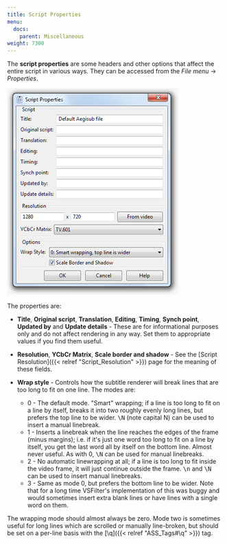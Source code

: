 ```yaml
---
title: Script Properties
menu:
  docs:
    parent: Miscellaneous
weight: 7300
---
```


The **script properties** are some headers and other options that affect the
entire script in various ways. They can be accessed from the _File menu_ ->
_Properties_.

![Properties](/img/3.2/Properties.png#center)

The properties are:

* **Title**, **Original script**, **Translation**, **Editing**, **Timing**, **Synch point**, **Updated by** and **Update details** - These are for informational purposes only and do not affect rendering in any way. Set them to appropriate values if you find them useful.
* **Resolution**, **YCbCr Matrix**, **Scale border and shadow** - See the [Script Resolution]({{< relref "Script_Resolution" >}}) page for the meaning of these fields.
* **Wrap style** - Controls how the subtitle renderer will break lines that are too long to fit on one line. The modes are:

  * 0 - The default mode. "Smart" wrapping; if a line is too long to fit on a line by itself, breaks it into two roughly evenly long lines, but prefers the top line to be wider. <tt>\N</tt> (note capital N) can be used to insert a manual linebreak.
  * 1 - Inserts a linebreak when the line reaches the edges of the frame (minus margins); i.e. if it's just one word too long to fit on a line by itself, you get the last word all by itself on the bottom line. Almost never useful. As with 0, <tt>\N</tt> can be used for manual linebreaks.
  * 2 - No automatic linewrapping at all; if a line is too long to fit inside the video frame, it will just continue outside the frame. <tt>\n</tt> and <tt>\N</tt> can be used to insert manual linebreaks.
  * 3 - Same as mode 0, but prefers the bottom line to be wider. Note that for a long time VSFilter's implementation of this was buggy and would sometimes insert extra blank lines or have lines with a single word on them.

The wrapping mode should almost always be zero.
Mode two is sometimes useful for long lines which are scrolled or manually line-broken, but should be set on a per-line basis with the [\q]({{< relref "ASS_Tags#\q" >}}) tag.

